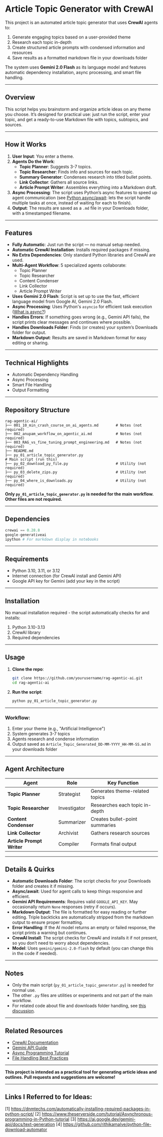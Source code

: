 # Article Topic Generator with CrewAI 

This project is an automated article topic generator that uses **CrewAI** agents to:
1. Generate engaging topics based on a user-provided theme
2. Research each topic in-depth
3. Create structured article prompts with condensed information and resources
4. Save results as a formatted markdown file in your downloads folder

The system uses **Gemini 2.0 Flash** as its language model and features automatic dependency installation, async processing, and smart file handling.

---

## Overview

This script helps you brainstorm and organize article ideas on any theme you choose. It’s designed for practical use: just run the script, enter your topic, and get a ready-to-use Markdown file with topics, subtopics, and sources.

---

## How it Works

1. **User Input**: You enter a theme.
2. **Agents Do the Work**:
   - **Topic Planner**: Suggests 3-7 topics.
   - **Topic Researcher**: Finds info and sources for each topic.
   - **Summary Generator**: Condenses research into titled bullet points.
   - **Link Collector**: Gathers all source links.
   - **Article Prompt Writer**: Assembles everything into a Markdown draft.
3. **Async Processing**: The script uses Python’s async features to speed up agent communication (see [Python async/await](https://superfastpython.com/python-async-function/): lets the script handle multiple tasks at once, instead of waiting for each to finish).
4. **Output**: The results are saved as a `.md` file in your Downloads folder, with a timestamped filename.

---

## Features

- **Fully Automatic**: Just run the script — no manual setup needed.
- **Automatic CrewAI Installation**: Installs required packages if missing.
- **No Extra Dependencies**: Only standard Python libraries and CrewAI are used. 
- **Multi-Agent Workflow**: 5 specialized agents collaborate:
  - Topic Planner
  - Topic Researcher
  - Content Condenser
  - Link Collector
  - Article Prompt Writer  
- **Uses Gemini 2.0 Flash**: Script is set up to use the fast, efficient language model from Google AI, Gemini 2.0 Flash.
- **Async Processing**: Uses Python's `asyncio` for efficient task execution ([What is async?](https://www.theserverside.com/tutorial/Asynchronous-programming-in-Python-tutorial))
- **Handles Errors**: If something goes wrong (e.g., Gemini API fails), the script prints clear messages and continues where possible. 
- **Handles Downloads Folder**: Finds (or creates) your system’s Downloads folder for output.  
- **Markdown Output**: Results are saved in Markdown format for easy editing or sharing.

---

## Technical Highlights
- Automatic Dependency Handling
- Async Processing
- Smart File Handling
- Output Formatting

---

## Repository Structure

```
rag-agentic-ai/
├── 001_10_min_crash_course_on_ai_agents.md        # Notes (not required)    
├── 002_anupam_workflow_on_agentic_ai.md           # Notes (not required)    
├── 003_RAG_vs_fine_tuning_prompt_engineering.md   # Notes (not required)    
├── README.md
├── py_01_article_topic_generator.py                                        # Main script (run this)
├── py_02_download_py_file.py                      # Utility (not required)
├── py_03_delete_zips.py                           # Utility (not required)
├── py_04_where_is_downloads.py                    # Utility (not required)
```

**Only `py_01_article_topic_generator.py` is needed for the main workflow. Other files are not required.**

---

## Dependencies
```python
crewai == 0.28.8
google-generativeai 
ipython # For markdown display in notebooks
```
 
---

## Requirements

- Python 3.10, 3.11, or 3.12
- Internet connection (for CrewAI install and Gemini API)
- Google API key for Gemini (add your key in the script)

---

## Installation
No manual installation required - the script automatically checks for and installs:
1. Python 3.10-3.13
2. CrewAI library
3. Required dependencies

---

## Usage

1. **Clone the repo**:
   ```bash
   git clone https://github.com/yourusername/rag-agentic-ai.git
   cd rag-agentic-ai
   ```

2. **Run the script**:
   ```bash
   python py_01_article_topic_generator.py
   ```  

---

### Workflow:
1. Enter your theme (e.g., "Artificial Intelligence")
2. System generates 3-7 topics
3. Agents research and condense information
4. Output saved as `Article_Topic_Generated_DD-MM-YYYY_HH-MM-SS.md` in your downloads folder

---

## Agent Architecture
| Agent | Role | Key Function |
|-------|------|-------------|
| **Topic Planner** | Strategist | Generates theme-related topics |
| **Topic Researcher** | Investigator | Researches each topic in-depth |
| **Content Condenser** | Summarizer | Creates bullet-point summaries |
| **Link Collector** | Archivist | Gathers research sources |
| **Article Prompt Writer** | Compiler | Formats final output |

---

## Details & Quirks

- **Automatic Downloads Folder**: The script checks for your Downloads folder and creates it if missing.
- **Async/await**: Used for agent calls to keep things responsive and efficient.
- **Gemini API Requirements**: Requires valid `GOOGLE_API_KEY`. May occasionally return `None` responses (retry if occurs).
- **Markdown Output**: The file is formatted for easy reading or further editing. Triple backticks are automatically stripped from the markdown output to ensure proper formatting.
- **Error Handling**: If the AI model returns an empty or failed response, the script prints a warning but continues.
- **CrewAI Install**: The script checks for CrewAI and installs it if not present, so you don’t need to worry about dependencies.
- **Model**: Uses `gemini/gemini-2.0-flash` by default (you can change this in the code if needed).
  
---

## Notes

- Only the main script (`py_01_article_topic_generator.py`) is needed for normal use.
- The other `.py` files are utilities or experiments and not part of the main workflow.
- For related code about file and downloads folder handling, see [this discussion](https://www.perplexity.ai/search/import-os-import-zipfile-impor-E0IlKSJuSkqZHNCqtW5UIQ).

---

## Related Resources
- [CrewAI Documentation](https://docs.crewai.com)
- [Gemini API Guide](https://ai.google.dev)
- [Async Programming Tutorial](https://www.theserverside.com/tutorial/Asynchronous-programming-in-Python-tutorial)
- [File Handling Best Practices](https://dnmttechs.com/automatically-installing-required-packages-in-python-script/)

---  

**This project is intended as a practical tool for generating article ideas and outlines. Pull requests and suggestions are welcome!**

---

## Links I Referred to for Ideas:

[1] https://dnmtechs.com/automatically-installing-required-packages-in-python-script/
[2] https://www.theserverside.com/tutorial/Asynchronous-programming-in-Python-tutorial
[3] https://ai.google.dev/gemini-api/docs/text-generation 
[4] https://github.com/rithikamalve/python-file-download-automator 

